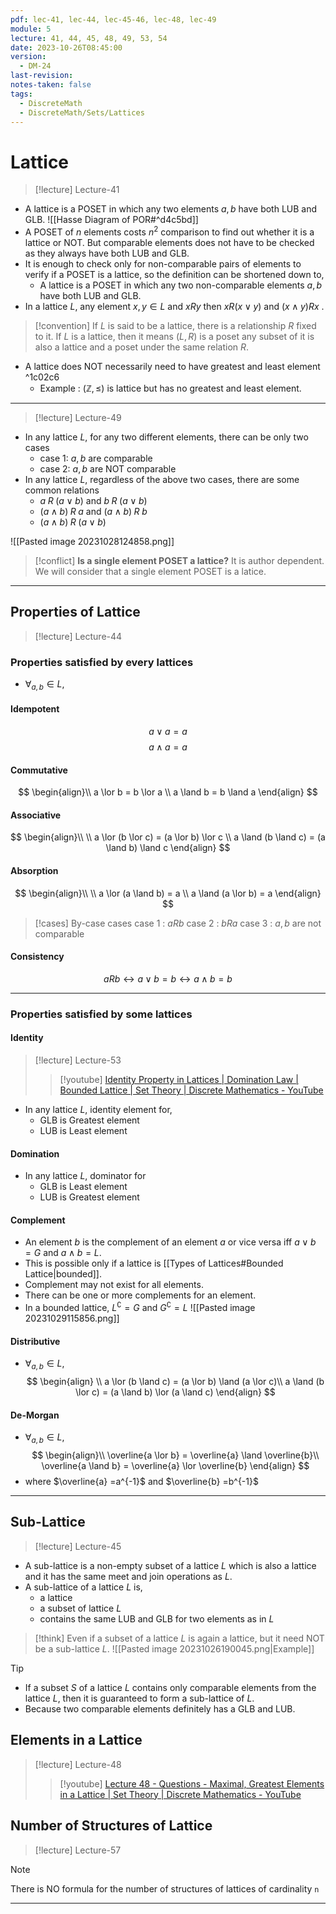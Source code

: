 ```yaml
---
pdf: lec-41, lec-44, lec-45-46, lec-48, lec-49
module: 5
lecture: 41, 44, 45, 48, 49, 53, 54
date: 2023-10-26T08:45:00
version:
  - DM-24
last-revision: 
notes-taken: false
tags:
  - DiscreteMath
  - DiscreteMath/Sets/Lattices
---
```

# Lattice

> [!lecture] Lecture-41

- A lattice is a POSET in which any two elements $a, b$ have both LUB and GLB.
![[Hasse Diagram of POR#^d4c5bd]]
- A POSET of $n$ elements costs $n^2$ comparison to find out whether it is a lattice or NOT. But comparable elements does not have to be checked as they always have both LUB and GLB.
- It is enough to check only for non-comparable pairs of elements to verify if a POSET is a lattice, so the definition can be shortened down to, 
	- A lattice is a POSET in which any two non-comparable elements $a, b$ have both LUB and GLB.
- In a lattice $L$, any element $x, y \in L$ and $x R y$ then $x R (x \lor y)$ and $(x \land y) R x$ . 

> [!convention] 
> If $L$ is said to be a lattice, there is a relationship $R$ fixed to it.
> If $L$ is a lattice, then it means $(L, R)$ is a poset any subset of it is also a lattice and a poset under the same relation $R$.

- A lattice does NOT necessarily need to have greatest and least element ^1c02c6
	- Example : $(\mathbb{Z}, \le)$ is lattice but has no greatest and least element.

---
> [!lecture] Lecture-49

- In any lattice $L$, for any two different elements, there can be only two cases
	- case 1: $a, b$ are comparable
	- case 2: $a, b$ are NOT comparable
- In any lattice $L$, regardless of the above two cases, there are some common relations
	- $a \;R\; (a \lor b)$ and $b\; R \;(a \lor b)$
	- $(a \land b) \;R\; a$ and $(a \land b) \;R\; b$
	- $(a \land b) \;R\; (a \lor b)$

![[Pasted image 20231028124858.png]]

> [!conflict] 
> **Is a single element POSET a lattice?**
> It is author dependent. We will consider that a single element POSET is a latice.

---

## Properties of Lattice

> [!lecture] Lecture-44

### Properties satisfied by every lattices
- $\forall_{a, b} \in L,$ 
#### Idempotent
$$
a \lor a = a
$$
$$
a \land a = a
$$

#### Commutative
$$
\begin{align}\\
a \lor b = b \lor a \\
a \land b = b \land a
\end{align}
$$

#### Associative
$$
\begin{align}\\ \\
a \lor (b \lor c) = (a \lor b) \lor c \\
a \land (b \land c) = (a \land b) \land c
\end{align}
$$

#### Absorption
$$
\begin{align}\\ \\
a \lor (a \land b) = a \\
a \land (a \lor b) = a
\end{align}
$$

> [!cases] By-case cases
> case 1 : $aRb$
> case 2 : $bRa$
> case 3  : $a, b$ are not comparable

#### Consistency
$$
a R b \leftrightarrow a \lor b = b \leftrightarrow a \land b = b
$$

---
### Properties satisfied by some lattices

#### Identity 
> [!lecture] Lecture-53
>> [!youtube] [Identity Property in Lattices | Domination Law | Bounded Lattice | Set Theory | Discrete Mathematics - YouTube](https://www.youtube.com/watch?v=HBAZEv2Lj00)

- In any lattice $L$, identity element for,
	- GLB is Greatest element
	- LUB is Least element

#### Domination
- In any lattice $L$, dominator for
	- GLB is Least element
	- LUB is Greatest element

#### Complement
- An element $b$ is the complement of an element $a$ or vice versa iff $a \lor b = G$ and $a \land b = L$.
- This is possible only if a lattice is [[Types of Lattices#Bounded Lattice|bounded]]. 
- Complement may not exist for all elements.
- There can be one or more complements for an element.
- In a bounded lattice, ${L}^\complement = G$ and ${G}^\complement = L$
![[Pasted image 20231029115856.png]]

#### Distributive
- $\forall_{a, b} \in L,$ 
$$
\begin{align} \\
a \lor (b \land c) = (a \lor b) \land (a \lor c)\\
a \land (b \lor c) = (a \land b) \lor (a \land c)
\end{align}
$$

#### De-Morgan
- $\forall_{a, b} \in L,$ 
$$
\begin{align}\\
\overline{a \lor b} = \overline{a} \land \overline{b}\\
\overline{a \land b} = \overline{a} \lor \overline{b}
\end{align}
$$
- where $\overline{a} =a^{-1}$ and $\overline{b} =b^{-1}$

---

## Sub-Lattice

> [!lecture] Lecture-45

- A sub-lattice is a non-empty subset of a lattice $L$ which is also a lattice and it has the same meet and join operations as $L$.
- A sub-lattice of a lattice $L$ is,
	- a lattice
	- a subset of lattice $L$
	- contains the same LUB and GLB for two elements as in $L$

> [!think] 
> Even if a subset of a lattice $L$ is again a lattice, but it need NOT be a sub-lattice $L$.
> ![[Pasted image 20231026190045.png|Example]]

> [!tip] 
> - If a subset $S$ of a lattice $L$ contains only comparable elements from the lattice $L$, then it is guaranteed to form a sub-lattice of $L$.
> - Because two comparable elements definitely has a GLB and LUB.


## Elements in a Lattice

> [!lecture] Lecture-48
>> [!youtube] [Lecture 48 - Questions - Maximal, Greatest Elements in a Lattice | Set Theory | Discrete Mathematics - YouTube](https://www.youtube.com/watch?v=yqHGdWzeGeE)

## Number of Structures of Lattice
> [!lecture] Lecture-57


> [!note] 
> There is NO formula for the number of structures of lattices of cardinality `n` 


----



